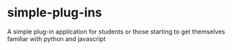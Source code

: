 # simple-plug-ins
A simple plug-in application for students or those starting to get themselves familiar with python and javascript
